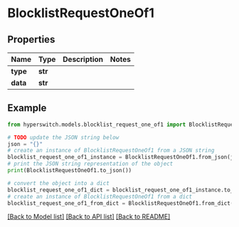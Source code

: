 # BlocklistRequestOneOf1


## Properties

Name | Type | Description | Notes
------------ | ------------- | ------------- | -------------
**type** | **str** |  | 
**data** | **str** |  | 

## Example

```python
from hyperswitch.models.blocklist_request_one_of1 import BlocklistRequestOneOf1

# TODO update the JSON string below
json = "{}"
# create an instance of BlocklistRequestOneOf1 from a JSON string
blocklist_request_one_of1_instance = BlocklistRequestOneOf1.from_json(json)
# print the JSON string representation of the object
print(BlocklistRequestOneOf1.to_json())

# convert the object into a dict
blocklist_request_one_of1_dict = blocklist_request_one_of1_instance.to_dict()
# create an instance of BlocklistRequestOneOf1 from a dict
blocklist_request_one_of1_from_dict = BlocklistRequestOneOf1.from_dict(blocklist_request_one_of1_dict)
```
[[Back to Model list]](../README.md#documentation-for-models) [[Back to API list]](../README.md#documentation-for-api-endpoints) [[Back to README]](../README.md)


